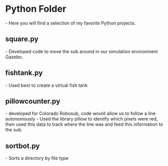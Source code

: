 <h1>Python Folder</h1>
- Here you will find a selection of my favorite Python projects.

<h2>square.py</h2>
- Developed code to move the sub around in our simulation environment Gazebo.

<h2>fishtank.py</h2>
- Used bext to create a virtual fish tank

<h2>pillowcounter.py</h2>
- developed for Colorado Robosub, code would allow us to follow a line autonomously
- Used the library pillow to identify which pixels were red, then used this data to track where the line was and feed this information to the sub.

<h2>sortbot.py</h2>
- Sorts a directory by file type
